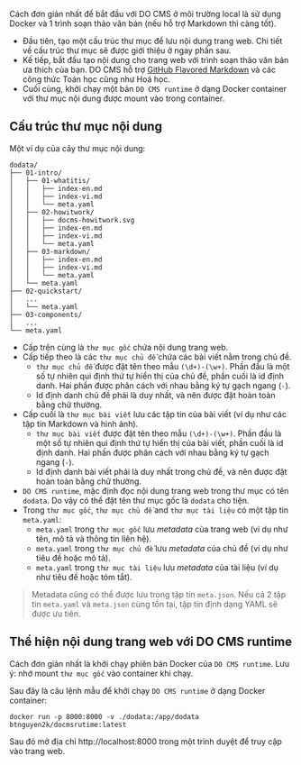 Cách đơn giản nhất để bắt đầu với DO CMS ở môi trường local là sử dụng Docker và 1 trình soạn thảo văn bản (nếu hỗ trợ Markdown thì càng tốt).

- Đầu tiên, tạo một cấu trúc thư mục để lưu nội dung trang web. Chi tiết về cấu trúc thư mục sẽ được giới thiệu ở ngay phần sau.
- Kế tiếp, bắt đầu tạo nội dung cho trang web với trình soạn thảo văn bản ưa thích của bạn. DO CMS hỗ trợ <a href="https://github.github.com/gfm/" target="_blank">GitHub Flavored Markdown</a> và các công thức Toán học cũng như Hoá học.
- Cuối cùng, khởi chạy một bản `DO CMS runtime` ở dạng Docker container với thư mục nội dung được mount vào trong container.

## Cấu trúc thư mục nội dung

Một ví dụ của cây thư mục nội dung:

```plain
dodata/
├── 01-intro/
│   ├── 01-whatitis/
│   │   ├── index-en.md
│   │   ├── index-vi.md
│   │   └── meta.yaml
│   ├── 02-howitwork/
│   │   ├── docms-howitwork.svg
│   │   ├── index-en.md
│   │   ├── index-vi.md
│   │   └── meta.yaml
│   ├── 03-markdown/
│   │   ├── index-en.md
│   │   ├── index-vi.md
│   │   └── meta.yaml
│   └── meta.yaml
├── 02-quickstart/
│   ...
│   └── meta.yaml
├── 03-components/
│   ...
└── meta.yaml
```

- Cấp trên cùng là `thư mục gốc` chứa nội dung trang web.
- Cấp tiếp theo là các `thư mục chủ đề` chứa các bài viết nằm trong chủ đề.
  - `thư mục chủ đề` được đặt tên theo mẫu `(\d+)-(\w+)`. Phần đầu là một số tự nhiên qui định thứ tự hiển thị của chủ đề, phần cuối là id định danh. Hai phần được phân cách với nhau bằng ký tự gạch ngang (`-`).
  - Id định danh chủ đề phải là duy nhất, và nên được đặt hoàn toàn bằng chữ thường.
- Cấp cuối là `thư mục bài viết` lưu các tập tin của bài viết (ví dụ như các tập tin Markdown và hình ảnh).
  - `thư mục bài viết` được đặt tên theo mẫu `(\d+)-(\w+)`. Phần đầu là một số tự nhiên qui định thứ tự hiển thị của bài viết, phần cuối là id định danh. Hai phần được phân cách với nhau bằng ký tự gạch ngang (`-`).
  - Id định danh bài viết phải là duy nhất trong chủ đề, và nên được đặt hoàn toàn bằng chữ thường.
- `DO CMS runtime`, mặc định đọc nội dung trang web trong thư mục có tên `dodata`. Do vậy có thể đặt tên thư mục gốc là `dodata` cho tiện.
- Trong `thư mục gốc`, `thư mục chủ đề` and `thư mục tài liệu` có một tập tin `meta.yaml`:
  - `meta.yaml` trong `thư mục gốc` lưu *metadata* của trang web (ví dụ như tên, mô tả và thông tin liên hệ).
  - `meta.yaml` trong `thư mục chủ đề` lưu *metadata* của chủ đề (ví dụ như tiêu đề hoặc mô tả).
  - `meta.yaml` trong `thư mục tài liệu` lưu *metadata* của tài liệu (ví dụ như tiêu đề hoặc tóm tắt).

> Metadata cũng có thể được lưu trong tập tin `meta.json`. Nếu cả 2 tập tin `meta.yaml` và `meta.json` cùng tồn tại, tập tin định dạng YAML sẽ được ưu tiên.

## Thể hiện nội dung trang web với DO CMS runtime

Cách đơn giản nhất là khởi chạy phiên bản Docker của `DO CMS runtime`. Lưu ý: nhớ mount `thư mục gốc` vào container khi chạy.

Sau đây là câu lệnh mẫu để khởi chạy `DO CMS runtime` ở dạng Docker container:

```shell
docker run -p 8000:8000 -v ./dodata:/app/dodata btnguyen2k/docmsrutime:latest
```

Sau đó mở địa chỉ http://localhost:8000 trong một trình duyệt để truy cập vào trang web.